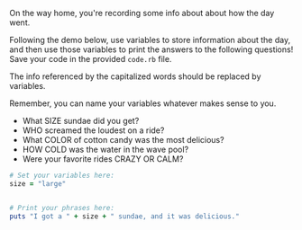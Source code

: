On the way home, you're recording some info about about how the day went.

Following the demo below, use variables to store information about the day, and then use those variables to print the answers to the following questions! Save your code in the provided `code.rb` file.

The info referenced by the capitalized words should be replaced by variables.

Remember, you can name your variables whatever makes sense to you.

- What SIZE sundae did you get?
- WHO screamed the loudest on a ride?
- What COLOR of cotton candy was the most delicious?
- HOW COLD was the water in the wave pool?
- Were your favorite rides CRAZY OR CALM?

```ruby
# Set your variables here:
size = "large"


# Print your phrases here:
puts "I got a " + size + " sundae, and it was delicious."
```
